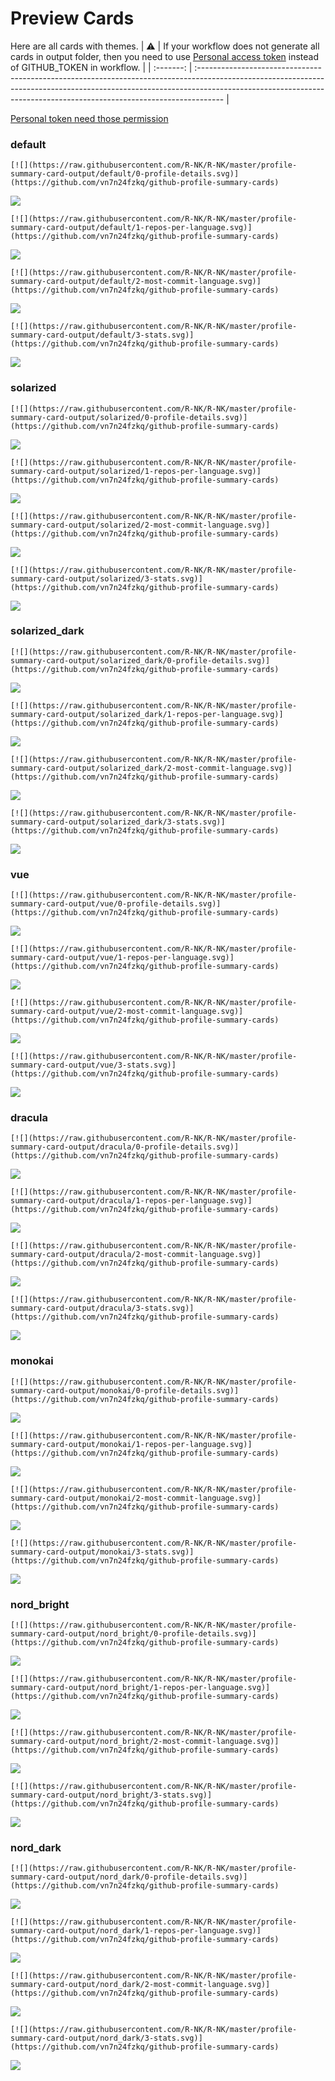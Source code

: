 
# Preview Cards

Here are all cards with themes.
| :warning: | If your workflow does not generate all cards in output folder, then you need to use [Personal access token](https://docs.github.com/en/actions/configuring-and-managing-workflows/creating-and-storing-encrypted-secrets) instead of GITHUB_TOKEN in workflow. |
| :-------: | :------------------------------------------------------------------------------------------------------------------------------------------------------------------------------------------------------------------------------------------------ |

[Personal token need those permission](https://github.com/vn7n24fzkq/github-profile-summary-cards/wiki/Personal-access-token-permissions)


### default


```
[![](https://raw.githubusercontent.com/R-NK/R-NK/master/profile-summary-card-output/default/0-profile-details.svg)](https://github.com/vn7n24fzkq/github-profile-summary-cards)
```
![](https://raw.githubusercontent.com/R-NK/R-NK/master/profile-summary-card-output/default/0-profile-details.svg)


```
[![](https://raw.githubusercontent.com/R-NK/R-NK/master/profile-summary-card-output/default/1-repos-per-language.svg)](https://github.com/vn7n24fzkq/github-profile-summary-cards)
```
![](https://raw.githubusercontent.com/R-NK/R-NK/master/profile-summary-card-output/default/1-repos-per-language.svg)


```
[![](https://raw.githubusercontent.com/R-NK/R-NK/master/profile-summary-card-output/default/2-most-commit-language.svg)](https://github.com/vn7n24fzkq/github-profile-summary-cards)
```
![](https://raw.githubusercontent.com/R-NK/R-NK/master/profile-summary-card-output/default/2-most-commit-language.svg)


```
[![](https://raw.githubusercontent.com/R-NK/R-NK/master/profile-summary-card-output/default/3-stats.svg)](https://github.com/vn7n24fzkq/github-profile-summary-cards)
```
![](https://raw.githubusercontent.com/R-NK/R-NK/master/profile-summary-card-output/default/3-stats.svg)


### solarized


```
[![](https://raw.githubusercontent.com/R-NK/R-NK/master/profile-summary-card-output/solarized/0-profile-details.svg)](https://github.com/vn7n24fzkq/github-profile-summary-cards)
```
![](https://raw.githubusercontent.com/R-NK/R-NK/master/profile-summary-card-output/solarized/0-profile-details.svg)


```
[![](https://raw.githubusercontent.com/R-NK/R-NK/master/profile-summary-card-output/solarized/1-repos-per-language.svg)](https://github.com/vn7n24fzkq/github-profile-summary-cards)
```
![](https://raw.githubusercontent.com/R-NK/R-NK/master/profile-summary-card-output/solarized/1-repos-per-language.svg)


```
[![](https://raw.githubusercontent.com/R-NK/R-NK/master/profile-summary-card-output/solarized/2-most-commit-language.svg)](https://github.com/vn7n24fzkq/github-profile-summary-cards)
```
![](https://raw.githubusercontent.com/R-NK/R-NK/master/profile-summary-card-output/solarized/2-most-commit-language.svg)


```
[![](https://raw.githubusercontent.com/R-NK/R-NK/master/profile-summary-card-output/solarized/3-stats.svg)](https://github.com/vn7n24fzkq/github-profile-summary-cards)
```
![](https://raw.githubusercontent.com/R-NK/R-NK/master/profile-summary-card-output/solarized/3-stats.svg)


### solarized_dark


```
[![](https://raw.githubusercontent.com/R-NK/R-NK/master/profile-summary-card-output/solarized_dark/0-profile-details.svg)](https://github.com/vn7n24fzkq/github-profile-summary-cards)
```
![](https://raw.githubusercontent.com/R-NK/R-NK/master/profile-summary-card-output/solarized_dark/0-profile-details.svg)


```
[![](https://raw.githubusercontent.com/R-NK/R-NK/master/profile-summary-card-output/solarized_dark/1-repos-per-language.svg)](https://github.com/vn7n24fzkq/github-profile-summary-cards)
```
![](https://raw.githubusercontent.com/R-NK/R-NK/master/profile-summary-card-output/solarized_dark/1-repos-per-language.svg)


```
[![](https://raw.githubusercontent.com/R-NK/R-NK/master/profile-summary-card-output/solarized_dark/2-most-commit-language.svg)](https://github.com/vn7n24fzkq/github-profile-summary-cards)
```
![](https://raw.githubusercontent.com/R-NK/R-NK/master/profile-summary-card-output/solarized_dark/2-most-commit-language.svg)


```
[![](https://raw.githubusercontent.com/R-NK/R-NK/master/profile-summary-card-output/solarized_dark/3-stats.svg)](https://github.com/vn7n24fzkq/github-profile-summary-cards)
```
![](https://raw.githubusercontent.com/R-NK/R-NK/master/profile-summary-card-output/solarized_dark/3-stats.svg)


### vue


```
[![](https://raw.githubusercontent.com/R-NK/R-NK/master/profile-summary-card-output/vue/0-profile-details.svg)](https://github.com/vn7n24fzkq/github-profile-summary-cards)
```
![](https://raw.githubusercontent.com/R-NK/R-NK/master/profile-summary-card-output/vue/0-profile-details.svg)


```
[![](https://raw.githubusercontent.com/R-NK/R-NK/master/profile-summary-card-output/vue/1-repos-per-language.svg)](https://github.com/vn7n24fzkq/github-profile-summary-cards)
```
![](https://raw.githubusercontent.com/R-NK/R-NK/master/profile-summary-card-output/vue/1-repos-per-language.svg)


```
[![](https://raw.githubusercontent.com/R-NK/R-NK/master/profile-summary-card-output/vue/2-most-commit-language.svg)](https://github.com/vn7n24fzkq/github-profile-summary-cards)
```
![](https://raw.githubusercontent.com/R-NK/R-NK/master/profile-summary-card-output/vue/2-most-commit-language.svg)


```
[![](https://raw.githubusercontent.com/R-NK/R-NK/master/profile-summary-card-output/vue/3-stats.svg)](https://github.com/vn7n24fzkq/github-profile-summary-cards)
```
![](https://raw.githubusercontent.com/R-NK/R-NK/master/profile-summary-card-output/vue/3-stats.svg)


### dracula


```
[![](https://raw.githubusercontent.com/R-NK/R-NK/master/profile-summary-card-output/dracula/0-profile-details.svg)](https://github.com/vn7n24fzkq/github-profile-summary-cards)
```
![](https://raw.githubusercontent.com/R-NK/R-NK/master/profile-summary-card-output/dracula/0-profile-details.svg)


```
[![](https://raw.githubusercontent.com/R-NK/R-NK/master/profile-summary-card-output/dracula/1-repos-per-language.svg)](https://github.com/vn7n24fzkq/github-profile-summary-cards)
```
![](https://raw.githubusercontent.com/R-NK/R-NK/master/profile-summary-card-output/dracula/1-repos-per-language.svg)


```
[![](https://raw.githubusercontent.com/R-NK/R-NK/master/profile-summary-card-output/dracula/2-most-commit-language.svg)](https://github.com/vn7n24fzkq/github-profile-summary-cards)
```
![](https://raw.githubusercontent.com/R-NK/R-NK/master/profile-summary-card-output/dracula/2-most-commit-language.svg)


```
[![](https://raw.githubusercontent.com/R-NK/R-NK/master/profile-summary-card-output/dracula/3-stats.svg)](https://github.com/vn7n24fzkq/github-profile-summary-cards)
```
![](https://raw.githubusercontent.com/R-NK/R-NK/master/profile-summary-card-output/dracula/3-stats.svg)


### monokai


```
[![](https://raw.githubusercontent.com/R-NK/R-NK/master/profile-summary-card-output/monokai/0-profile-details.svg)](https://github.com/vn7n24fzkq/github-profile-summary-cards)
```
![](https://raw.githubusercontent.com/R-NK/R-NK/master/profile-summary-card-output/monokai/0-profile-details.svg)


```
[![](https://raw.githubusercontent.com/R-NK/R-NK/master/profile-summary-card-output/monokai/1-repos-per-language.svg)](https://github.com/vn7n24fzkq/github-profile-summary-cards)
```
![](https://raw.githubusercontent.com/R-NK/R-NK/master/profile-summary-card-output/monokai/1-repos-per-language.svg)


```
[![](https://raw.githubusercontent.com/R-NK/R-NK/master/profile-summary-card-output/monokai/2-most-commit-language.svg)](https://github.com/vn7n24fzkq/github-profile-summary-cards)
```
![](https://raw.githubusercontent.com/R-NK/R-NK/master/profile-summary-card-output/monokai/2-most-commit-language.svg)


```
[![](https://raw.githubusercontent.com/R-NK/R-NK/master/profile-summary-card-output/monokai/3-stats.svg)](https://github.com/vn7n24fzkq/github-profile-summary-cards)
```
![](https://raw.githubusercontent.com/R-NK/R-NK/master/profile-summary-card-output/monokai/3-stats.svg)


### nord_bright


```
[![](https://raw.githubusercontent.com/R-NK/R-NK/master/profile-summary-card-output/nord_bright/0-profile-details.svg)](https://github.com/vn7n24fzkq/github-profile-summary-cards)
```
![](https://raw.githubusercontent.com/R-NK/R-NK/master/profile-summary-card-output/nord_bright/0-profile-details.svg)


```
[![](https://raw.githubusercontent.com/R-NK/R-NK/master/profile-summary-card-output/nord_bright/1-repos-per-language.svg)](https://github.com/vn7n24fzkq/github-profile-summary-cards)
```
![](https://raw.githubusercontent.com/R-NK/R-NK/master/profile-summary-card-output/nord_bright/1-repos-per-language.svg)


```
[![](https://raw.githubusercontent.com/R-NK/R-NK/master/profile-summary-card-output/nord_bright/2-most-commit-language.svg)](https://github.com/vn7n24fzkq/github-profile-summary-cards)
```
![](https://raw.githubusercontent.com/R-NK/R-NK/master/profile-summary-card-output/nord_bright/2-most-commit-language.svg)


```
[![](https://raw.githubusercontent.com/R-NK/R-NK/master/profile-summary-card-output/nord_bright/3-stats.svg)](https://github.com/vn7n24fzkq/github-profile-summary-cards)
```
![](https://raw.githubusercontent.com/R-NK/R-NK/master/profile-summary-card-output/nord_bright/3-stats.svg)


### nord_dark


```
[![](https://raw.githubusercontent.com/R-NK/R-NK/master/profile-summary-card-output/nord_dark/0-profile-details.svg)](https://github.com/vn7n24fzkq/github-profile-summary-cards)
```
![](https://raw.githubusercontent.com/R-NK/R-NK/master/profile-summary-card-output/nord_dark/0-profile-details.svg)


```
[![](https://raw.githubusercontent.com/R-NK/R-NK/master/profile-summary-card-output/nord_dark/1-repos-per-language.svg)](https://github.com/vn7n24fzkq/github-profile-summary-cards)
```
![](https://raw.githubusercontent.com/R-NK/R-NK/master/profile-summary-card-output/nord_dark/1-repos-per-language.svg)


```
[![](https://raw.githubusercontent.com/R-NK/R-NK/master/profile-summary-card-output/nord_dark/2-most-commit-language.svg)](https://github.com/vn7n24fzkq/github-profile-summary-cards)
```
![](https://raw.githubusercontent.com/R-NK/R-NK/master/profile-summary-card-output/nord_dark/2-most-commit-language.svg)


```
[![](https://raw.githubusercontent.com/R-NK/R-NK/master/profile-summary-card-output/nord_dark/3-stats.svg)](https://github.com/vn7n24fzkq/github-profile-summary-cards)
```
![](https://raw.githubusercontent.com/R-NK/R-NK/master/profile-summary-card-output/nord_dark/3-stats.svg)

